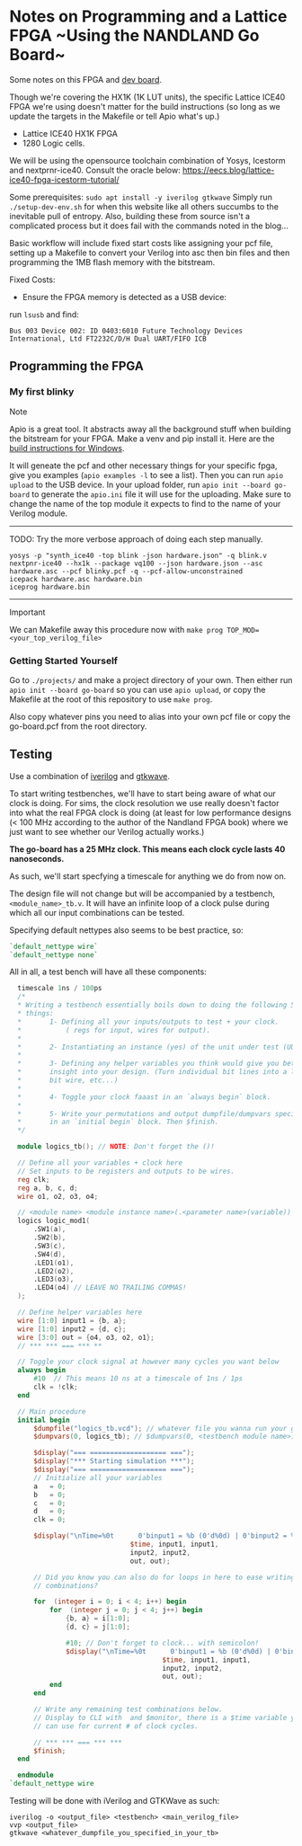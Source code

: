 # Notes on Programming and a Lattice FPGA ~Using the NANDLAND Go Board~

Some notes on this FPGA and [dev board](https://nandland.com/the-go-board/).

Though we're covering the HX1K (1K LUT units), the specific Lattice ICE40 FPGA we're using doesn't matter for the build instructions (so long as we update the targets in the Makefile or tell Apio what's up.)

  - Lattice ICE40 HX1K FPGA
  - 1280 Logic cells.

We will be using the opensource toolchain combination of Yosys, Icestorm and nextprnr-ice40.
Consult the oracle below:
https://eecs.blog/lattice-ice40-fpga-icestorm-tutorial/

Some prerequisites: `sudo apt install -y iverilog gtkwave`
Simply run `./setup-dev-env.sh` for when this website like all others succumbs
to the inevitable pull of entropy.
Also, building these from source isn't a complicated process but it does fail
with the commands noted in the blog...

Basic workflow will include fixed start costs like assigning your pcf file, setting up a Makefile to convert your Verilog into asc then bin files and then programming the 1MB flash memory with the bitstream.

Fixed Costs:
  - Ensure the FPGA memory is detected as a USB device:

  run `lsusb` and find:
  ```
  Bus 003 Device 002: ID 0403:6010 Future Technology Devices International, Ltd FT2232C/D/H Dual UART/FIFO ICB
```

## Programming the FPGA

### My first blinky

> [!NOTE]
> Apio is a great tool. It abstracts away all the background stuff when building the bitstream for your FPGA. Make a venv and pip install it. Here are the [build instructions for Windows](https://nandland.com/set-up-apio-fpga-build-and-program/).

It will geneate the pcf and other necessary things for your specific fpga, give you examples (`apio examples -l` to see a list).
Then you can run `apio upload` to the USB device.
In your upload folder, run `apio init --board go-board` to generate the `apio.ini` file it will use for the uploading.
Make sure to change the name of the top module it expects to find to the name of your Verilog module.

---

TODO: Try the more verbose approach of doing each step manually.
```shell
yosys -p "synth_ice40 -top blink -json hardware.json" -q blink.v
nextpnr-ice40 --hx1k --package vq100 --json hardware.json --asc hardware.asc --pcf blinky.pcf -q --pcf-allow-unconstrained
icepack hardware.asc hardware.bin
iceprog hardware.bin
```
---

> [!IMPORTANT]
> We can Makefile away this procedure now with
> `make prog TOP_MOD=<your_top_verilog_file>`

### Getting Started Yourself
Go to `./projects/` and make a project directory of your own. Then either run `apio init --board go-board`
so you can use `apio upload`, or copy the Makefile at the root of this repository to use `make prog`.

Also copy whatever pins you need to alias into your own pcf file or copy the go-board.pcf from the root directory.

## Testing
Use a combination of [iverilog](https://github.com/steveicarus/iverilog) and
[gtkwave](https://github.com/gtkwave/gtkwave).

To start writing testbenches, we'll have to start being aware of what our clock
is doing. For sims, the clock resolution we use really doesn't factor into what
the real FPGA clock is doing (at least for low performance designs (< 100 MHz
according to the author of the Nandland FPGA book) where we just want to see
whether our Verilog actually works.)

**The go-board has a 25 MHz clock. This means each clock cycle lasts 40 nanoseconds.**

As such, we'll start specfying a timescale for anything we do from now on.

The design file will not change but will be accompanied by a testbench,
`<module_name>_tb.v`. It will have an infinite loop of a clock pulse during
which all our input combinations can be tested.


Specifying default nettypes also seems to be best practice, so:

```verilog
`default_nettype wire`
`default_nettype none`
```

All in all, a test bench will have all these components:


```verilog
  timescale 1ns / 100ps
  /*
  * Writing a testbench essentially boils down to doing the following 5
  * things:
  *       1- Defining all your inputs/outputs to test + your clock.
  *           ( regs for input, wires for output).
  *
  *       2- Instantiating an instance (yes) of the unit under test (UUT).
  *
  *       3- Defining any helper variables you think would give you better
  *       insight into your design. (Turn individual bit lines into a larger N
  *       bit wire, etc...)
  *
  *       4- Toggle your clock faaast in an `always begin` block.
  *
  *       5- Write your permutations and output dumpfile/dumpvars specification
  *       in an `initial begin` block. Then $finish.
  */

  module logics_tb(); // NOTE: Don't forget the ()!

  // Define all your variables + clock here
  // Set inputs to be registers and outputs to be wires.
  reg clk;
  reg a, b, c, d;
  wire o1, o2, o3, o4;

  // <module name> <module instance name>(.<parameter name>(variable))
  logics logic_mod1(
      .SW1(a),
      .SW2(b),
      .SW3(c),
      .SW4(d),
      .LED1(o1),
      .LED2(o2),
      .LED3(o3),
      .LED4(o4) // LEAVE NO TRAILING COMMAS!
  );

  // Define helper variables here
  wire [1:0] input1 = {b, a};
  wire [1:0] input2 = {d, c};
  wire [3:0] out = {o4, o3, o2, o1};
  // *** *** === *** **

  // Toggle your clock signal at however many cycles you want below
  always begin
      #10  // This means 10 ns at a timescale of 1ns / 1ps
      clk = !clk;
  end

  // Main procedure
  initial begin
      $dumpfile("logics_tb.vcd"); // whatever file you wanna run your gtkwave from
      $dumpvars(0, logics_tb); // $dumpvars(0, <testbench module name>)

      $display("=== =================== ===");
      $display("*** Starting simulation ***");
      $display("=== =================== ===");
      // Initialize all your variables
      a   = 0;
      b   = 0;
      c   = 0;
      d   = 0;
      clk = 0;

      $display("\nTime=%0t		0'binput1 = %b (0'd%0d) | 0'binput2 = %b (0'd%0d) | out=%b (0'd%0d)",
                              $time, input1, input1,
                              input2, input2,
                              out, out);

      // Did you know you can also do for loops in here to ease writing all the
      // combinations?

      for  (integer i = 0; i < 4; i++) begin
          for  (integer j = 0; j < 4; j++) begin
              {b, a} = i[1:0];
              {d, c} = j[1:0];

              #10; // Don't forget to clock... with semicolon!
              $display("\nTime=%0t		0'binput1 = %b (0'd%0d) | 0'binput2 = %b (0'd%0d) | out=%b (0'd%0d)",
                                      $time, input1, input1,
                                      input2, input2,
                                      out, out);
          end
      end

      // Write any remaining test combinations below.
      // Display to CLI with  and $monitor, there is a $time variable you
      // can use for current # of clock cycles.

      // *** *** === *** ***
      $finish;
  end

  endmodule
`default_nettype wire
```
Testing will be done with iVerilog and GTKWave as such:

```shell
iverilog -o <output_file> <testbench> <main_verilog_file>
vvp <output_file>
gtkwave <whatever_dumpfile_you_specified_in_your_tb>
```

